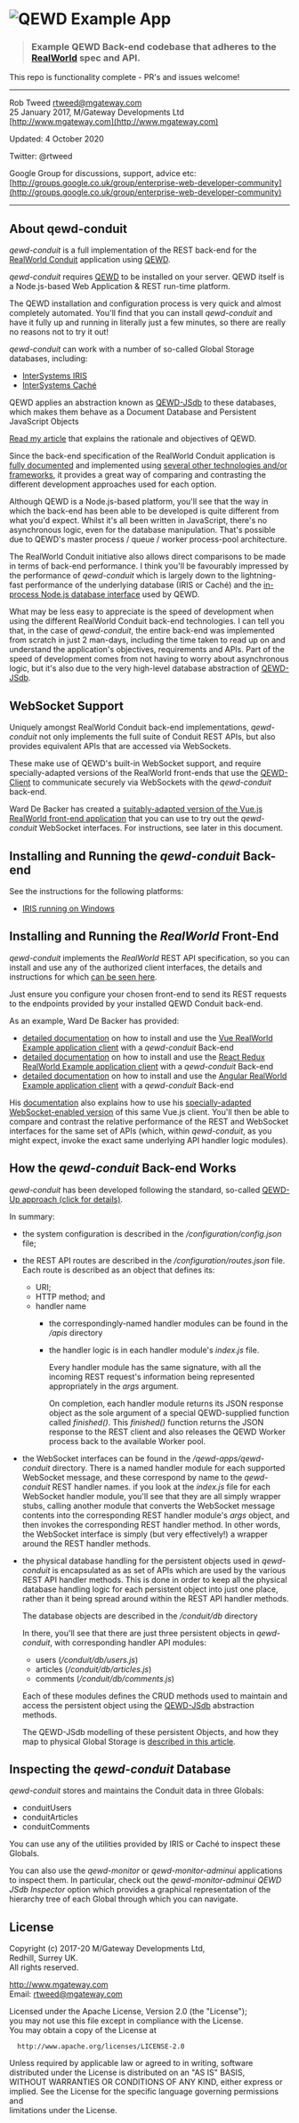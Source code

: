 # ![QEWD Example App](https://cloud.githubusercontent.com/assets/556934/25587724/182f95fc-2e5a-11e7-83db-1541c1bee128.png)

> ### Example QEWD Back-end codebase that adheres to the [RealWorld](https://github.com/gothinkster/realworld-example-apps) spec and API.

This repo is functionality complete - PR's and issues welcome!

----------
 
Rob Tweed <rtweed@mgateway.com>  
25 January 2017, M/Gateway Developments Ltd [http://www.mgateway.com](http://www.mgateway.com)

Updated: 4 October 2020

Twitter: @rtweed

Google Group for discussions, support, advice etc: [http://groups.google.co.uk/group/enterprise-web-developer-community](http://groups.google.co.uk/group/enterprise-web-developer-community)

----------
	   
## About qewd-conduit

  *qewd-conduit* is a full implementation of the REST back-end for the 
  [RealWorld Conduit](https://medium.com/@ericsimons/introducing-realworld-6016654d36b5)
  application using [QEWD](http://qewdjs.com).

  *qewd-conduit* requires [QEWD](https://github.com/robtweed/qewd) to be installed on your server.
  QEWD itself is a Node.js-based Web Application & REST run-time platform.

  The QEWD installation and configuration process is very quick and almost completely automated.
  You'll find that you can install *qewd-conduit* and have it fully up and running in
  literally just a few minutes, so there are really no reasons not to try it out!

  *qewd-conduit* can work with a number of so-called Global Storage databases, including:

- [InterSystems IRIS](https://www.intersystems.com/products/intersystems-iris/)
- [InterSystems Cach&eacute;](https://www.intersystems.com/products/cache/)

QEWD applies an abstraction known as [QEWD-JSdb](https://github.com/robtweed/qewd-jsdb) to these databases, 
which makes them behave as a Document Database and Persistent JavaScript Objects

[Read my article](https://robtweed.wordpress.com/2017/04/18/having-your-node-js-cake-and-eating-it-too/) 
that explains the rationale and objectives of QEWD.
  
Since the back-end specification of the RealWorld Conduit application is 
[fully documented](https://github.com/gothinkster/realworld/tree/master/api) 
and implemented using 
[several other technologies and/or frameworks](https://github.com/gothinkster/realworld), 
it provides a great way of comparing and contrasting the different development approaches
used for each option.

Although QEWD is a Node.js-based platform, you'll see that the way in which the back-end has
been able to be developed is quite different from what you'd expect.  Whilst it's all
been written in JavaScript, there's no asynchronous logic, even for the database
manipulation.  That's possible due to QEWD's master process / queue / worker process-pool
architecture.

The RealWorld Conduit initiative also allows direct comparisons to be made in terms of
back-end performance.  I think you'll be favourably impressed by the performance of 
*qewd-conduit* which is largely down to the lightning-fast performance of the underlying
database (IRIS or Cach&eacute;) and the 
[in-process Node.js database interface](https://github.com/chrisemunt/mg-dbx) used by QEWD.

What may be less easy to appreciate is the speed of development when using the different
RealWorld Conduit back-end technologies.  I can tell you that, in the case of *qewd-conduit*, 
the entire back-end was implemented from scratch in just 2 man-days, including the time taken
to read up on and understand the application's objectives, requirements and APIs.  Part of
the speed of development comes from not having to worry about asynchronous logic, but it's
also due to the very high-level database abstraction of
[QEWD-JSdb](https://github.com/robtweed/qewd-jsdb).

## WebSocket Support

Uniquely amongst RealWorld Conduit back-end implementations, *qewd-conduit* not only
implements the full suite of Conduit REST APIs, but also provides equivalent APIs that
are accessed via WebSockets.

These make use of QEWD's built-in WebSocket support, and require specially-adapted
versions of the RealWorld front-ends that use the 
[QEWD-Client](https://github.com/robtweed/qewd-client) to communicate securely
via WebSockets with the *qewd-conduit* back-end.  

Ward De Backer has created a 
[suitably-adapted version of the Vue.js RealWorld front-end application](https://github.com/wdbacker/vue-realworld-example-app)
 that you can use to try out the *qewd-conduit* WebSocket interfaces.  For instructions, see
later in this document.

## Installing and Running the *qewd-conduit* Back-end

See the instructions for the following platforms:

- [IRIS running on Windows](https://github.com/robtweed/qewd-conduit/blob/master/IRIS-windows.md)


## Installing and Running the *RealWorld* Front-End

*qewd-conduit* implements the *RealWorld* REST API specification, so you can install and
use any of the authorized client interfaces, the details and instructions for which
[can be seen here](https://github.com/gothinkster/realworld#frontends).  

Just ensure you
configure your chosen front-end to send its REST requests to the endpoints provided by
your installed QEWD Conduit back-end.

As an example, Ward De Backer has provided:
- [detailed documentation](https://github.com/wdbacker/qewd-howtos/blob/master/VueRealWorldConduit.md) 
  on how to install and use the [Vue RealWorld Example application client](https://github.com/gothinkster/vue-realworld-example-app) 
  with a *qewd-conduit* Back-end
- [detailed documentation](https://github.com/wdbacker/qewd-howtos/blob/master/ReactRealWorldConduit.md) 
  on how to install and use the [React Redux RealWorld Example application client](https://github.com/gothinkster/react-redux-realworld-example-app) 
  with a *qewd-conduit* Back-end
- [detailed documentation](https://github.com/wdbacker/qewd-howtos/blob/master/AngularRealWorldConduit.md) 
  on how to install and use the [Angular RealWorld Example application client](https://github.com/gothinkster/angular-realworld-example-app) 
  with a *qewd-conduit* Back-end

His [documentation](https://github.com/wdbacker/qewd-howtos/blob/master/VueRealWorldConduitWS.md) 
also explains how to use his 
[specially-adapted WebSocket-enabled version](https://github.com/wdbacker/vue-realworld-example-app)
of this same Vue.js client.  You'll then be able to compare and contrast the relative performance of
the REST and WebSocket interfaces for the same set of APIs (which, within *qewd-conduit*, 
as you might expect, invoke the exact same underlying API handler logic modules).


## How the *qewd-conduit* Back-end Works

*qewd-conduit* has been developed following the standard, so-called
[QEWD-Up approach (click for details)](https://github.com/robtweed/qewd/tree/master/up).

In summary:

- the system configuration is described in the */configuration/config.json* file;

- the REST API routes are described in the */configuration/routes.json* file.  Each
  route is described as an object that defines its:
  - URI;
  - HTTP method; and 
  - handler name
    - the correspondingly-named handler modules can be found in the */apis* directory
    - the handler logic is in each handler module's *index.js* file.  

      Every handler module
      has the same signature, with all the incoming REST request's information being
      represented appropriately in the *args* argument.

      On completion, each handler module returns its JSON response object as the sole argument
      of a special QEWD-supplied function called *finished()*.  This *finished()* function returns the
      JSON response to the REST client and also releases the QEWD Worker process back to
      the available Worker pool.

- the WebSocket interfaces can be found in the */qewd-apps/qewd-conduit* directory.  There is
  a named handler module for each supported WebSocket message, and these correspond by name to
  the *qewd-conduit* REST handler names.  if you look at the *index.js* file for each WebSocket
  handler module, you'll see that they are all simply wrapper stubs, calling another module
  that converts the WebSocket message contents into the corresponding REST handler module's
  *args* object, and then invokes the corresponding REST handler method.  In other words, the
  WebSocket interface is simply (but very effectively!) a wrapper around the REST handler methods.

- the physical database handling for the persistent objects used in *qewd-conduit* is encapsulated as
  as set of APIs which are used by the various REST API handler methods.  This is done in order to
  keep all the physical database handling logic for each persistent object into just one place, rather
  than it being spread around within the REST API handler methods.

  The database objects are described in the */conduit/db* directory

  In there, you'll see that there are just three persistent objects in *qewd-conduit*,
  with corresponding handler API modules:

  - users (*/conduit/db/users.js*)
  - articles (*/conduit/db/articles.js*)
  - comments (*/conduit/db/comments.js*)

  Each of these modules defines the CRUD methods used to maintain and access the persistent
  object using the [QEWD-JSdb](https://github.com/robtweed/qewd-jsdb) abstraction methods.

  The QEWD-JSdb modelling of these persistent Objects, and how they map to
physical Global Storage is 
[described in this article](https://github.com/robtweed/qewd-conduit/blob/master/QEWD-JSdb.md).


## Inspecting the *qewd-conduit* Database

*qewd-conduit* stores and maintains the Conduit data in three Globals:

- conduitUsers
- conduitArticles
- conduitComments

You can use any of the utilities provided by IRIS or Cach&eacute; to inspect these Globals.

You can also use the *qewd-monitor* or *qewd-monitor-adminui* applications to inspect them.
In particular, check out the *qewd-monitor-adminui* *QEWD JSdb Inspector* option which
provides a graphical representation of the hierarchy tree of each Global through which
you can navigate.


## License

 Copyright (c) 2017-20 M/Gateway Developments Ltd,                           
 Redhill, Surrey UK.                                                      
 All rights reserved.                                                     
                                                                           
  http://www.mgateway.com                                                  
  Email: rtweed@mgateway.com                                               
                                                                           
                                                                           
  Licensed under the Apache License, Version 2.0 (the "License");          
  you may not use this file except in compliance with the License.         
  You may obtain a copy of the License at                                  
                                                                           
      http://www.apache.org/licenses/LICENSE-2.0                           
                                                                           
  Unless required by applicable law or agreed to in writing, software      
  distributed under the License is distributed on an "AS IS" BASIS,        
  WITHOUT WARRANTIES OR CONDITIONS OF ANY KIND, either express or implied. 
  See the License for the specific language governing permissions and      
   limitations under the License.      
